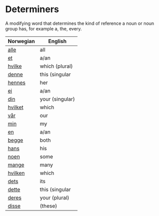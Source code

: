 # Determiners

A modifying word that determines the kind of reference a noun or noun group has, for example a, the, every.

| Norwegian | English |
| --- | --- |
| [alle](https://www.ordnett.no/search?language=no&phrase=alle) | all |  |
| [et](https://www.ordnett.no/search?language=no&phrase=et) | a/an | i |
| [hvilke](https://www.ordnett.no/search?language=no&phrase=hvilke) | which (plural) |  |
| [denne](https://www.ordnett.no/search?language=no&phrase=denne) | this (singular |  masculine and femenine) |
| [hennes](https://www.ordnett.no/search?language=no&phrase=hennes) | her | f |
| [ei](https://www.ordnett.no/search?language=no&phrase=ei) | a/an | f |
| [din](https://www.ordnett.no/search?language=no&phrase=din) | your (singular) |  |
| [hvilket](https://www.ordnett.no/search?language=no&phrase=hvilket) | which | i |
| [vår](https://www.ordnett.no/search?language=no&phrase=vår) | our |  |
| [min](https://www.ordnett.no/search?language=no&phrase=min) | my |  |
| [en](https://www.ordnett.no/search?language=no&phrase=en) | a/an | m |
| [begge](https://www.ordnett.no/search?language=no&phrase=begge) | both |  |
| [hans](https://www.ordnett.no/search?language=no&phrase=hans) | his | m |
| [noen](https://www.ordnett.no/search?language=no&phrase=noen) | some |  |
| [mange](https://www.ordnett.no/search?language=no&phrase=mange) | many |  |
| [hvilken](https://www.ordnett.no/search?language=no&phrase=hvilken) | which | m |
| [dets](https://www.ordnett.no/search?language=no&phrase=dets) | its | i |
| [dette](https://www.ordnett.no/search?language=no&phrase=dette) | this (singular |  neuter) |
| [deres](https://www.ordnett.no/search?language=no&phrase=deres) | your (plural) | None |
| [disse](https://www.ordnett.no/search?language=no&phrase=disse) | (these) |  |

